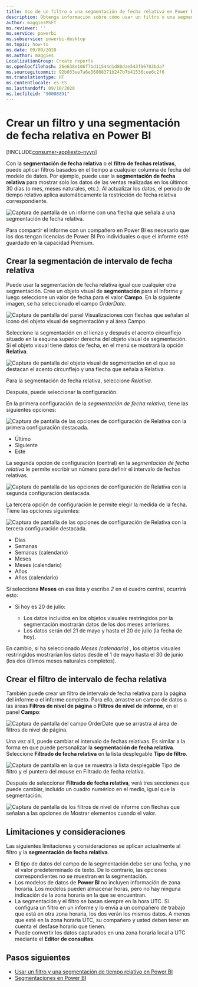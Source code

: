 ```yaml
---
title: Uso de un filtro o una segmentación de fecha relativa en Power BI
description: Obtenga información sobre cómo usar un filtro o una segmentación para restringir intervalos de fechas relativas en Power BI.
author: maggiesMSFT
ms.reviewer: ''
ms.service: powerbi
ms.subservice: powerbi-desktop
ms.topic: how-to
ms.date: 09/09/2020
ms.author: maggies
LocalizationGroup: Create reports
ms.openlocfilehash: 26e638e106f7bd11544d1d80dae543f06783bda7
ms.sourcegitcommit: 92b033ee7a6e36808371b247b7b41536cee6c2f6
ms.translationtype: HT
ms.contentlocale: es-ES
ms.lasthandoff: 09/10/2020
ms.locfileid: "90008891"
---
```

# <a name="creating-a-relative-date-slicer-and-filter-in-power-bi"></a>Crear un filtro y una segmentación de fecha relativa en Power BI

[!INCLUDE[consumer-appliesto-nyyn](../includes/consumer-appliesto-nyyn.md)]

Con la **segmentación de fecha relativa** o el **filtro de fechas relativas**, puede aplicar filtros basados en el tiempo a cualquier columna de fecha del modelo de datos. Por ejemplo, puede usar la **segmentación de fecha relativa** para mostrar solo los datos de las ventas realizadas en los últimos 30 días (o mes, meses naturales, etc.). Al actualizar los datos, el período de tiempo relativo aplica automáticamente la restricción de fecha relativa correspondiente.

![Captura de pantalla de un informe con una flecha que señala a una segmentación de fecha relativa.](media/desktop-slicer-filter-date-range/relative-date-range-slicer-filter-01.png)

Para compartir el informe con un compañero en Power BI es necesario que los dos tengan licencias de Power BI Pro individuales o que el informe esté guardado en la capacidad Premium.

## <a name="create-the-relative-date-range-slicer"></a>Crear la segmentación de intervalo de fecha relativa

Puede usar la segmentación de fecha relativa igual que cualquier otra segmentación. Cree un objeto visual de **segmentación** para el informe y luego seleccione un valor de fecha para el valor **Campo**. En la siguiente imagen, se ha seleccionado el campo *OrderDate*.

![Captura de pantalla del panel Visualizaciones con flechas que señalan al icono del objeto visual de segmentación y al área Campo.](media/desktop-slicer-filter-date-range/relative-date-range-slicer-filter-02.png)

Seleccione la segmentación en el lienzo y después el acento circunflejo situado en la esquina superior derecha del objeto visual de segmentación. Si el objeto visual tiene datos de fecha, en el menú se mostrará la opción **Relativa**.

![Captura de pantalla del objeto visual de segmentación en el que se destacan el acento circunflejo y una flecha que señala a Relativa.](media/desktop-slicer-filter-date-range/relative-date-range-slicer-filter-03.png)

Para la segmentación de fecha relativa, seleccione *Relativa*.

Después, puede seleccionar la configuración.

En la primera configuración de la *segmentación de fecha relativa*, tiene las siguientes opciones:

![Captura de pantalla de las opciones de configuración de Relativa con la primera configuración destacada.](media/desktop-slicer-filter-date-range/relative-date-range-slicer-filter-04.png)

* Último
* Siguiente
* Este

La segunda opción de configuración (central) en la *segmentación de fecha relativa* le permite escribir un número para definir el intervalo de fechas relativas.

![Captura de pantalla de las opciones de configuración de Relativa con la segunda configuración destacada.](media/desktop-slicer-filter-date-range/relative-date-range-slicer-filter-04a.png)

La tercera opción de configuración le permite elegir la medida de la fecha. Tiene las opciones siguientes:

![Captura de pantalla de las opciones de configuración de Relativa con la tercera configuración destacada.](media/desktop-slicer-filter-date-range/relative-date-range-slicer-filter-05.png)

* Días
* Semanas
* Semanas (calendario)
* Meses
* Meses (calendario)
* Años
* Años (calendario)

Si selecciona **Meses** en esa lista y escribe *2* en el cuadro central, ocurrirá esto:

* Si hoy es 20 de julio:

    - Los datos incluidos en los objetos visuales restringidos por la segmentación mostrarán datos de los dos meses anteriores.
    - Los datos serán del 21 de mayo y hasta el 20 de julio (la fecha de hoy).

En cambio, si ha seleccionado *Meses (calendario)* , los objetos visuales restringidos mostrarían los datos desde el 1 de mayo hasta el 30 de junio (los dos últimos meses naturales completos).

## <a name="create-the-relative-date-range-filter"></a>Crear el filtro de intervalo de fecha relativa

También puede crear un filtro de intervalo de fecha relativa para la página del informe o el informe completo. Para ello, arrastre un campo de datos a las áreas **Filtros de nivel de página** o **Filtros de nivel de informe**, en el panel **Campo**:

![Captura de pantalla del campo OrderDate que se arrastra al área de filtros de nivel de página.](media/desktop-slicer-filter-date-range/relative-date-range-slicer-filter-06.png)

Una vez allí, puede cambiar el intervalo de fechas relativas. Es similar a la forma en que puede personalizar la **segmentación de fecha relativa**. Seleccione **Filtrado de fecha relativa** en la lista desplegable **Tipo de filtro**.

![Captura de pantalla en la que se muestra la lista desplegable Tipo de filtro y el puntero del mouse en Filtrado de fecha relativa.](media/desktop-slicer-filter-date-range/relative-date-range-slicer-filter-07.png)

Después de seleccionar **Filtrado de fecha relativa**, verá tres secciones que puede cambiar, incluido un cuadro numérico en el medio, igual que la segmentación.

![Captura de pantalla de los filtros de nivel de informe con flechas que señalan a las opciones de Mostrar elementos cuando el valor.](media/desktop-slicer-filter-date-range/relative-date-range-slicer-filter-08.png)

## <a name="limitations-and-considerations"></a>Limitaciones y consideraciones

Las siguientes limitaciones y consideraciones se aplican actualmente al filtro y la **segmentación de fecha relativa**.

* El tipo de datos del campo de la segmentación debe ser una fecha, y no el valor predeterminado de texto. De lo contrario, las opciones correspondientes no se muestran en la segmentación.
* Los modelos de datos de **Power BI** no incluyen información de zona horaria. Los modelos pueden almacenar horas, pero no hay ninguna indicación de la zona horaria en la que se encuentran.
* La segmentación y el filtro se basan siempre en la hora UTC. Si configura un filtro en un informe y lo envía a un compañero de trabajo que está en otra zona horaria, los dos verán los mismos datos. A menos que esté en la zona horaria UTC, su compañero y usted deben tener en cuenta el desfase horario que tienen.
* Puede convertir los datos capturados en una zona horaria local a UTC mediante el **Editor de consultas**.

## <a name="next-steps"></a>Pasos siguientes

- [Usar un filtro y una segmentación de tiempo relativo en Power BI](../create-reports/slicer-filter-relative-time.md)
- [Segmentaciones en Power BI](power-bi-visualization-slicers.md)
